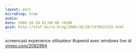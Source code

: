 ```yaml
---
layout: post
microblog: true
audio: 
date: 2008-10-28 01:00:00 +0100
guid: http://xtof.micro.blog/2008/10/28/t978615155.html
---
```

screencast experience utilisateur #openid avec windows live id [vimeo.com/2082994](http://vimeo.com/2082994)
